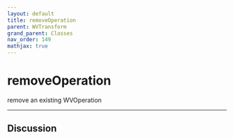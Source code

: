 ```yaml
---
layout: default
title: removeOperation
parent: WVTransform
grand_parent: Classes
nav_order: 149
mathjax: true
---
```


#  removeOperation

remove an existing WVOperation


---

## Discussion

  
